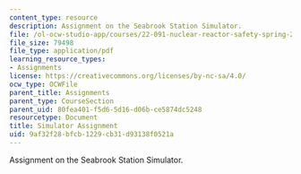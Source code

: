 ```yaml
---
content_type: resource
description: Assignment on the Seabrook Station Simulator.
file: /ol-ocw-studio-app/courses/22-091-nuclear-reactor-safety-spring-2008/9af32f28bfcb1229cb31d93138f0521a_MIT22_091S08_assn03.pdf
file_size: 79498
file_type: application/pdf
learning_resource_types:
- Assignments
license: https://creativecommons.org/licenses/by-nc-sa/4.0/
ocw_type: OCWFile
parent_title: Assignments
parent_type: CourseSection
parent_uid: 80fea401-f5d6-5d16-d06b-ce5874dc5248
resourcetype: Document
title: Simulator Assignment
uid: 9af32f28-bfcb-1229-cb31-d93138f0521a
---
```

Assignment on the Seabrook Station Simulator.